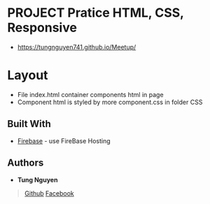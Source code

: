 # PROJECT Pratice HTML, CSS, Responsive 
>
* https://tungnguyen741.github.io/Meetup/
 
# Layout 
* File index.html container components html in page
* Component html is styled by more component.css in folder CSS 

## Built With
* [Firebase](https://firebase.google.com/) - use FireBase Hosting
## Authors

* **Tung Nguyen** 
> [Github](https://github.com/tungnguyen741)
> [Facebook](https://Fb.com/tung.nguyen741)
 
